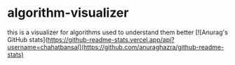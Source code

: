 # algorithm-visualizer
this is a visualizer for algorithms used to understand them better
[![Anurag's GitHub stats](https://github-readme-stats.vercel.app/api?username=chahatbansal](https://github.com/anuraghazra/github-readme-stats)
